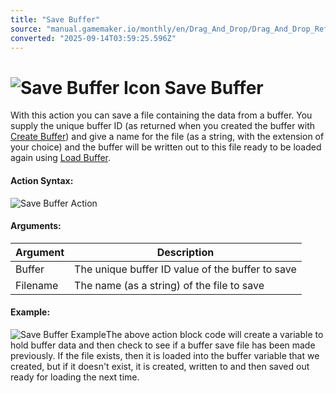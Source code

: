 ```yaml
---
title: "Save Buffer"
source: "manual.gamemaker.io/monthly/en/Drag_And_Drop/Drag_And_Drop_Reference/Files/Save_Buffer.htm"
converted: "2025-09-14T03:59:25.596Z"
---
```


# ![Save Buffer Icon](../../../assets/Images/Scripting_Reference/Drag_And_Drop/Reference/Files/i_Files_Save_Buffer.png) Save Buffer

With this action you can save a file containing the data from a buffer. You supply the unique buffer ID (as returned when you created the buffer with [Create Buffer](../Buffers/Create_Buffer.md)) and give a name for the file (as a string, with the extension of your choice) and the buffer will be written out to this file ready to be loaded again using [Load Buffer](Load_Buffer.md).

#### Action Syntax:

![Save Buffer Action](../../../assets/Images/Scripting_Reference/Drag_And_Drop/Reference/Files/a_Files_Save_Buffer.png)

#### Arguments:

| Argument | Description |
| --- | --- |
| Buffer | The unique buffer ID value of the buffer to save |
| Filename | The name (as a string) of the file to save |

#### Example:

![Save Buffer Example](../../../assets/Images/Scripting_Reference/Drag_And_Drop/Reference/Files/e_Files_Load_Buffer.png)The above action block code will create a variable to hold buffer data and then check to see if a buffer save file has been made previously. If the file exists, then it is loaded into the buffer variable that we created, but if it doesn't exist, it is created, written to and then saved out ready for loading the next time.
